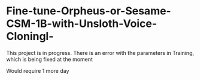 # Fine-tune-Orpheus-or-Sesame-CSM-1B-with-Unsloth-Voice-Cloningl-
This project is in progress. There is an error with the parameters in Training, which is being fixed at the moment

Would require 1 more day
